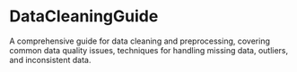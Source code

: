 # DataCleaningGuide
A comprehensive guide for data cleaning and preprocessing, covering common data quality issues, techniques for handling missing data, outliers, and inconsistent data.
